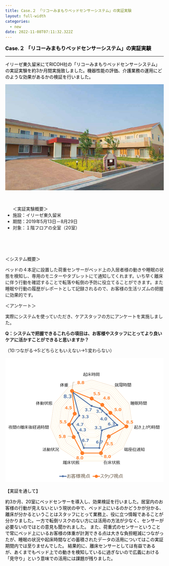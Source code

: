 ```yaml
---
title: Case.２ 「リコーみまもりベッドセンサーシステム」の実証実験
layout: full-width
categories:
  - new
date: 2022-11-08T07:11:32.322Z
---
```

<p style="text-align: left;" data-mce-style="text-align: left;"><span style="font-size: 16px;" data-mce-style="font-size: 16px;"><strong><span style="color: #000000;" data-mce-style="color: #000000;">Case.２ 「リコーみまもりベッドセンサーシステム」の実証実験</span></strong></span></p>

<div class="cc-m-all-content j-module j-hr" id="cc-m-all-content-12069877760" data-action="content" ng-non-bindable=""><hr></div>

<p style="text-align: left;" data-mce-style="text-align: left;"><span style="color: #000000; font-size: 14px;" data-mce-style="color: #000000; font-size: 14px;">イリーゼ東久留米にてRICOH社の「リコーみまもりベッドセンサーシステム」の実証実験を約3か月間実施致しました。機器性能の評価、介護業務の運用にどのような効果があるかの検証を行いました。</span></p>

![](/images/image.jpg)

<br>

<div class="border-2 border-gray-300 rounded-md outline- 4 p-2 "><ul class="list-disc list-inside "> ＜実証実験概要＞<li>施設：イリーゼ東久留米</li> <li>期間：2019年5月13日－8月29日</li> <li>対象：１階フロアの全室（20室）</li></ul><br></div></input><br>

<img src="https://image.jimcdn.com/app/cms/image/transf/none/path/s96da70f606bae585/image/i44135782bc476373/version/1573110229/image.png" data-orig-width="652" data-orig-height="310" alt="" style="height: 356.069px;">

<span class="text-xs text-black">＜システム概要＞</span>

<span class="text-xs text-black">ベッドの４本足に設置した荷重センサーがベッド上の入居者様の動きや睡眠の状態を検知し、専用のモニターやタブレットにて通知してくれます。いち早く離床に伴う行動を確認することで転落や転倒の予防に役立てることができます。また睡眠や行動の履歴がレポートとして記録されるので、お客様の生活リズムの把握に効果的です。</span>

<span class="text-xs text-black">＜アンケート＞</span>

<span class="text-xs text-black">実際にシステムを使っていただき、ケアスタッフの方にアンケートを実施しました。</span>

<div class="border-2 border-gray-300 rounded-md outline- 4 p-2 "><strong>Q：システムで把握できるこれらの項目は、お客様やスタッフにとってより良い ケアに活かすことができると思いますか？</strong><br> 

<span class="text-xs text-black text-left">（10:つながる→5:どちらともいえない→1:変わらない）</span></div>

![](/images/image-4-.png)

<span style="color: #000000; font-size: 14px;" data-mce-style="color: #000000; font-size: 14px;">【実証を通して】</span>

<span style="color: #000000; font-size: 14px;" data-mce-style="color: #000000; font-size: 14px;">約3か月、20室にベッドセンサーを導入し、効果検証を行いました。居室内のお客様の行動が見えないという現状の中で、ベッド上にいるのかどうかが分かる、離床が分かるということはスタッフにとって業務上、役に立つ情報であることが分かりました。一方で転倒リスクのない方には活用の方法が少なく、センサーが必要ないのではとの意見も聞かれました。 また、荷重式のセンサーということで常にベッド上にいるお客様の体重が計測できる点は大きな負担軽減につながったが、睡眠の状況や起床時間などの蓄積されたデータの活用についてはこの実証期間内では至りませんでした。 結果的に、離床センサーとしては有益であるが、あくまでもベッド上での動きを検知しているに過ぎないので広義における「見守り」という意味での活用には課題が残りました。</span>